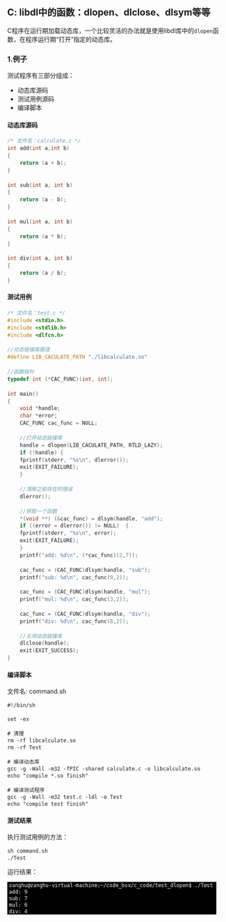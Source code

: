## C: libdl中的函数：dlopen、dlclose、dlsym等等

C程序在运行期加载动态库，一个比较灵活的办法就是使用libdl库中的`dlopen`函数，在程序运行期“打开”指定的动态库。

### 1.例子

测试程序有三部分组成：

* 动态库源码
* 测试用例源码
* 编译脚本

#### 动态库源码

```c
/* 文件名：calculate.c */
int add(int a,int b)
{
    return (a + b);
}

int sub(int a, int b)
{
    return (a - b);
}

int mul(int a, int b)
{
    return (a * b);
}

int div(int a, int b)
{
    return (a / b);
}
```

#### 测试用例

```c
/* 文件名：test.c */
#include <stdio.h>
#include <stdlib.h>
#include <dlfcn.h>

//动态链接库路径
#define LIB_CACULATE_PATH "./libcalculate.so"

//函数指针
typedef int (*CAC_FUNC)(int, int);

int main()
{
    void *handle;
    char *error;
    CAC_FUNC cac_func = NULL;

    //打开动态链接库
    handle = dlopen(LIB_CACULATE_PATH, RTLD_LAZY);
    if (!handle) {
    fprintf(stderr, "%s\n", dlerror());
    exit(EXIT_FAILURE);
    }

    //清除之前存在的错误
    dlerror();

    //获取一个函数
    *(void **) (&cac_func) = dlsym(handle, "add");
    if ((error = dlerror()) != NULL)  {
    fprintf(stderr, "%s\n", error);
    exit(EXIT_FAILURE);
    }
    printf("add: %d\n", (*cac_func)(2,7));

    cac_func = (CAC_FUNC)dlsym(handle, "sub");
    printf("sub: %d\n", cac_func(9,2));

    cac_func = (CAC_FUNC)dlsym(handle, "mul");
    printf("mul: %d\n", cac_func(3,2));

    cac_func = (CAC_FUNC)dlsym(handle, "div");
    printf("div: %d\n", cac_func(8,2));

    //关闭动态链接库
    dlclose(handle);
    exit(EXIT_SUCCESS);
}
```

#### 编译脚本

文件名: command.sh

```shell
#!/bin/sh

set -ex

# 清理
rm -rf libcalculate.so
rm -rf Test

# 编译动态库
gcc -g -Wall -m32 -fPIC -shared calculate.c -o libcalculate.so
echo "compile *.so finish"

# 编译测试程序
gcc -g -Wall -m32 test.c -ldl -o Test
echo "compile test finish"
```

#### 测试结果

执行测试用例的方法：

```shell
sh command.sh
./Test
```

运行结果：

![](/assets/c003_001.PNG)
